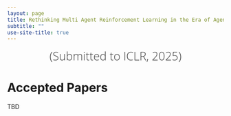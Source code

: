 ```yaml
---
layout: page
title: Rethinking Multi Agent Reinforcement Learning in the Era of Agentic Large Language Models
subtitle: ""
use-site-title: true
---
```

<div class="venue" style="font-size: 27px; display: block; font-family: 'Open Sans', 'Helvetica Neue', Helvetica, Arial, sans-serif; font-weight: 300; color: #404040; text-align: center;">
  (Submitted to ICLR, 2025)
</div>

# Accepted Papers

TBD